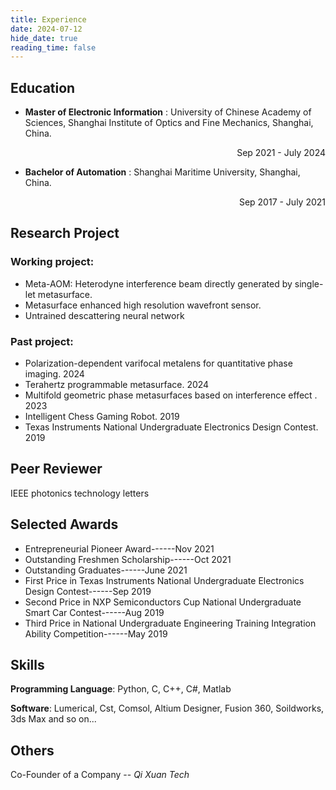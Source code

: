 ```yaml
---
title: Experience
date: 2024-07-12
hide_date: true
reading_time: false
---
```


## Education

+ **Master of Electronic Information** : University of Chinese Academy of Sciences, Shanghai Institute of Optics and Fine Mechanics, Shanghai, China. 

  <p align="right">Sep 2021 - July 2024</p>

+ **Bachelor of Automation** : Shanghai Maritime University, Shanghai, China.

<p align="right">Sep 2017 - July 2021</p>

## Research Project

### Working project:

+ Meta-AOM: Heterodyne interference beam directly generated by single-let metasurface.
+ Metasurface enhanced high resolution wavefront sensor.
+ Untrained descattering neural network

### Past project:

+ Polarization-dependent varifocal metalens for quantitative phase imaging.  2024
+ Terahertz programmable metasurface. 2024
+ Multifold geometric phase metasurfaces based on interference effect . 2023
+ Intelligent Chess Gaming Robot. 2019
+ Texas Instruments National Undergraduate Electronics Design Contest. 2019

## Peer Reviewer

IEEE photonics technology letters

## Selected Awards

+ Entrepreneurial Pioneer Award------Nov 2021
+ Outstanding Freshmen Scholarship------Oct 2021
+ Outstanding Graduates------June 2021
+ First Price in Texas Instruments National Undergraduate Electronics Design Contest------Sep 2019
+ Second Price in NXP Semiconductors Cup National Undergraduate Smart Car Contest------Aug 2019
+ Third Price in National Undergraduate Engineering Training Integration Ability Competition------May 2019

## Skills

**Programming Language**: Python, C, C++, C#, Matlab

**Software**: Lumerical, Cst, Comsol, Altium Designer, Fusion 360, Soildworks, 3ds Max and so on...

## Others

Co-Founder of a Company -- *Qi Xuan Tech*


